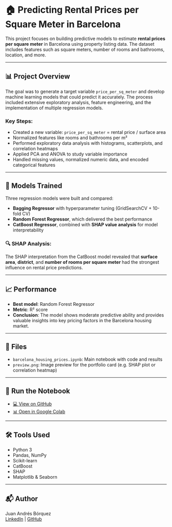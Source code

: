 # 🏠 Predicting Rental Prices per Square Meter in Barcelona

This project focuses on building predictive models to estimate **rental prices per square meter** in Barcelona using property listing data. The dataset includes features such as square meters, number of rooms and bathrooms, location, and more.

---

## 📊 Project Overview

The goal was to generate a target variable `price_per_sq_meter` and develop machine learning models that could predict it accurately. The process included extensive exploratory analysis, feature engineering, and the implementation of multiple regression models.

### Key Steps:
- Created a new variable: `price_per_sq_meter` = rental price / surface area
- Normalized features like rooms and bathrooms per m²
- Performed exploratory data analysis with histograms, scatterplots, and correlation heatmaps
- Applied PCA and ANOVA to study variable importance
- Handled missing values, normalized numeric data, and encoded categorical features

---

## 🔧 Models Trained

Three regression models were built and compared:

- **Bagging Regressor** with hyperparameter tuning (GridSearchCV + 10-fold CV)
- **Random Forest Regressor**, which delivered the best performance
- **CatBoost Regressor**, combined with **SHAP value analysis** for model interpretability

### 🔍 SHAP Analysis:
The SHAP interpretation from the CatBoost model revealed that **surface area**, **district**, and **number of rooms per square meter** had the strongest influence on rental price predictions.

---

## 📈 Performance

- **Best model**: Random Forest Regressor  
- **Metric**: R² score  
- **Conclusion**: The model shows moderate predictive ability and provides valuable insights into key pricing factors in the Barcelona housing market.

---

## 📁 Files

- `barcelona_housing_prices.ipynb`: Main notebook with code and results  
- `preview.png`: Image preview for the portfolio card (e.g. SHAP plot or correlation heatmap)

---

## 🚀 Run the Notebook

- [💻 View on GitHub](https://github.com/JuantxoCL/JuantxoCL.github.io/blob/main/projects/barcelona_housing_prices/barcelona_housing_prices.ipynb)  
- [📊 Open in Google Colab](https://colab.research.google.com/drive/10vrFo-QAxGdctyDTtVUciD2tQLNYldvW?usp=sharing)

---

## 🛠️ Tools Used

- Python 3  
- Pandas, NumPy  
- Scikit-learn  
- CatBoost  
- SHAP  
- Matplotlib & Seaborn

---

## 📬 Author

Juan Andrés Bórquez  
[LinkedIn](https://www.linkedin.com/in/jabsit) | [GitHub](https://github.com/JuantxoCL)
